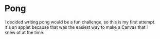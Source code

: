 # Pong #

I decided writing pong would be a fun challenge, so this is my first attempt.
It's an applet because that was the easiest way to make a Canvas that I knew of
at the time.